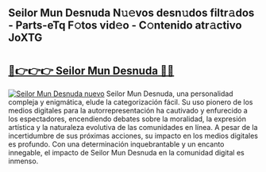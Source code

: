 ## Seilor Mun Desnuda N𝚞𝚎vos desn𝚞dos filtr𝚊dos - Parts-eTq F𝚘tos vid𝚎o - C𝚘ntenido atr𝚊ctivo JoXTG

# <h2><a href="http://mb7ztqt.tromn.icu/?c=Seilor+Mun+Desnuda">🔗👉👉👉 Seilor Mun Desnuda 🔗🔗</a></h2>

[![Seilor Mun Desnuda nuevo](https://i.imgur.com/pEAQMta.gif)](http://mb7ztqt.tromn.icu/?c=Seilor+Mun+Desnuda)
Seilor Mun Desnuda, una personalidad compleja y enigmática, elude la categorización fácil. Su uso pionero de los medios digitales para la autorrepresentación ha cautivado y enfurecido a los espectadores, encendiendo debates sobre la moralidad, la expresión artística y la naturaleza evolutiva de las comunidades en línea. A pesar de la incertidumbre de sus próximas acciones, su impacto en los medios digitales es profundo. Con una determinación inquebrantable y un encanto innegable, el impacto de Seilor Mun Desnuda en la comunidad digital es inmenso.
